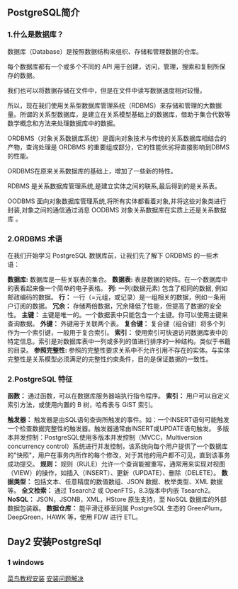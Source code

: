 ## PostgreSQL简介
### 1.什么是数据库？

数据库（Database）是按照数据结构来组织、存储和管理数据的仓库。

每个数据库都有一个或多个不同的 API 用于创建，访问，管理，搜索和复制所保存的数据。

我们也可以将数据存储在文件中，但是在文件中读写数据速度相对较慢。

所以，现在我们使用关系型数据库管理系统（RDBMS）来存储和管理的大数据量。所谓的关系型数据库，是建立在关系模型基础上的数据库，借助于集合代数等数学概念和方法来处理数据库中的数据。

ORDBMS（对象关系数据库系统）是面向对象技术与传统的关系数据库相结合的产物，查询处理是 ORDBMS 的重要组成部分，它的性能优劣将直接影响到DBMS 的性能。

ORDBMS在原来关系数据库的基础上，增加了一些新的特性。

RDBMS 是关系数据库管理系统,是建立实体之间的联系,最后得到的是关系表。

OODBMS 面向对象数据库管理系统,将所有实体都看着对象,并将这些对象类进行封装,对象之间的通信通过消息 OODBMS 对象关系数据库在实质上还是关系数据库 。

### 2.ORDBMS 术语
在我们开始学习 PostgreSQL 数据库前，让我们先了解下 ORDBMS 的一些术语：

**数据库:** 数据库是一些关联表的集合。
**数据表:** 表是数据的矩阵。在一个数据库中的表看起来像一个简单的电子表格。
**列:** 一列(数据元素) 包含了相同的数据, 例如邮政编码的数据。
**行：** 一行（=元组，或记录）是一组相关的数据，例如一条用户订阅的数据。
**冗余：** 存储两倍数据，冗余降低了性能，但提高了数据的安全性。
**主键：** 主键是唯一的。一个数据表中只能包含一个主键。你可以使用主键来查询数据。
**外键：** 外键用于关联两个表。
**复合键：** 复合键（组合键）将多个列作为一个索引键，一般用于复合索引。
**索引：** 使用索引可快速访问数据库表中的特定信息。索引是对数据库表中一列或多列的值进行排序的一种结构。类似于书籍的目录。
**参照完整性:** 参照的完整性要求关系中不允许引用不存在的实体。与实体完整性是关系模型必须满足的完整性约束条件，目的是保证数据的一致性。

### 2.PostgreSQL 特征
**函数：** 通过函数，可以在数据库服务器端执行指令程序。
**索引：** 用户可以自定义索引方法，或使用内置的 B 树，哈希表与 GiST 索引。

**触发器：** 触发器是由SQL语句查询所触发的事件。如：一个INSERT语句可能触发一个检查数据完整性的触发器。触发器通常由INSERT或UPDATE语句触发。 多版本并发控制：PostgreSQL使用多版本并发控制（MVCC，Multiversion concurrency control）系统进行并发控制，该系统向每个用户提供了一个数据库的"快照"，用户在事务内所作的每个修改，对于其他的用户都不可见，直到该事务成功提交。
**规则：** 规则（RULE）允许一个查询能被重写，通常用来实现对视图（VIEW）的操作，如插入（INSERT）、更新（UPDATE）、删除（DELETE）。
**数据类型：** 包括文本、任意精度的数值数组、JSON 数据、枚举类型、XML 数据等。
**全文检索：** 通过 Tsearch2 或 OpenFTS，8.3版本中内嵌 Tsearch2。
**NoSQL：** JSON，JSONB，XML，HStore 原生支持，至 NoSQL 数据库的外部数据包装器。
**数据仓库：** 能平滑迁移至同属 PostgreSQL 生态的 GreenPlum，DeepGreen，HAWK 等，使用 FDW 进行 ETL。

## Day2 安装PostgreSql
### 1 windows
[菜鸟教程安装](https://www.runoob.com/postgresql/windows-install-postgresql.html) 
[安装问题解决](https://blog.csdn.net/yuboo999/article/details/80460712) 
